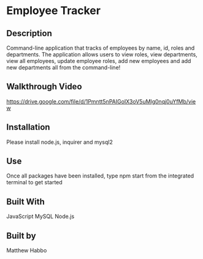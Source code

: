 # Employee Tracker

## Description
Command-line application that tracks of employees by name, id, roles and departments.  The application allows users to view roles, view departments, view all employees, update employee roles, add new employees and add new departments all from the command-line!

## Walkthrough Video
https://drive.google.com/file/d/1Pmntt5nPAIGoIX3oV5uMlg0nqj0uYfMb/view

## Installation
Please install node.js, inquirer and mysql2

## Use
Once all packages have been installed, type npm start from the integrated terminal to get started

## Built With
JavaScript
MySQL
Node.js

## Built by
Matthew Habbo

